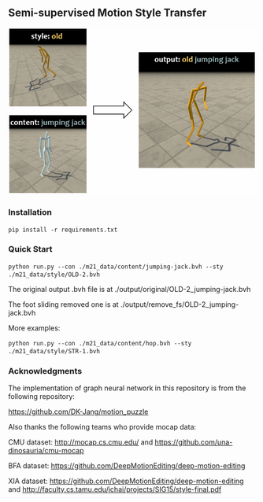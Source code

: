 ## Semi-supervised Motion Style Transfer

<img src="./assets/intro11.gif" alt="intro" style="zoom:75%;" />

### Installation

```
pip install -r requirements.txt
```



### Quick Start

```
python run.py --con ./m21_data/content/jumping-jack.bvh --sty ./m21_data/style/OLD-2.bvh
```

The original output .bvh file is at ./output/original/OLD-2_jumping-jack.bvh

The foot sliding removed one is at ./output/remove_fs/OLD-2_jumping-jack.bvh

More examples:

```
python run.py --con ./m21_data/content/hop.bvh --sty ./m21_data/style/STR-1.bvh
```



### Acknowledgments

The implementation of graph neural network in this repository is from the following repository:

https://github.com/DK-Jang/motion_puzzle

Also thanks the following teams who provide mocap data: 

CMU dataset: http://mocap.cs.cmu.edu/  and  https://github.com/una-dinosauria/cmu-mocap

BFA dataset: https://github.com/DeepMotionEditing/deep-motion-editing

XIA dataset: https://github.com/DeepMotionEditing/deep-motion-editing and http://faculty.cs.tamu.edu/jchai/projects/SIG15/style-final.pdf
